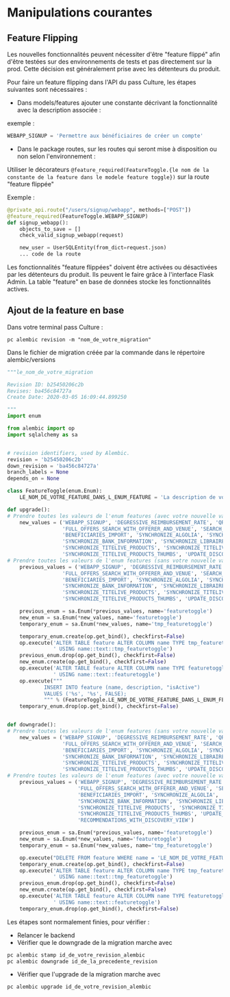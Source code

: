 # Manipulations courantes

## Feature Flipping

Les nouvelles fonctionnalités peuvent nécessiter d'être "feature flippé" afin d'être testées sur des environnements de tests et pas directement sur la prod. Cette décision est généralement prise avec les détenteurs du produit.

Pour faire un feature flipping dans l'API du pass Culture, les étapes suivantes sont nécessaires :

- Dans models/features ajouter une constante décrivant la fonctionnalité avec la description associée :

exemple :

```python
WEBAPP_SIGNUP = 'Permettre aux bénéficiaires de créer un compte'
```

- Dans le package routes, sur les routes qui seront mise à disposition ou non selon l'environnement :

Utiliser le décorateurs `@feature_required(FeatureToggle.{le nom de la constante de la feature dans le modele feature toggle})` sur la route "feature flippée"

Exemple :

```python
@private_api.route("/users/signup/webapp", methods=["POST"])
@feature_required(FeatureToggle.WEBAPP_SIGNUP)
def signup_webapp():
    objects_to_save = []
    check_valid_signup_webapp(request)

    new_user = UserSQLEntity(from_dict=request.json)
    ... code de la route
```

Les fonctionnalités "feature flippées" doivent être activées ou désactivées par les détenteurs du produit. Ils peuvent le faire grâce à l'interface Flask Admin. La table "feature" en base de données stocke les fonctionnalités actives.

## Ajout de la feature en base

Dans votre terminal pass Culture :

`pc alembic revision -m "nom_de_votre_migration"`

Dans le fichier de migration créée par la commande dans le répertoire alembic/versions

```python
"""le_nom_de_votre_migration

Revision ID: b25450206c2b
Revises: ba456c84727a
Create Date: 2020-03-05 16:09:44.899250

"""
import enum

from alembic import op
import sqlalchemy as sa


# revision identifiers, used by Alembic.
revision = 'b25450206c2b'
down_revision = 'ba456c84727a'
branch_labels = None
depends_on = None

class FeatureToggle(enum.Enum):
    LE_NOM_DE_VOTRE_FEATURE_DANS_L_ENUM_FEATURE = 'La description de votre feature dans l''enum feature'

def upgrade():
# Prendre toutes les valeurs de l'enum features (avec votre nouvelle variable feature flip)
    new_values = ('WEBAPP_SIGNUP', 'DEGRESSIVE_REIMBURSEMENT_RATE', 'QR_CODE',
                  'FULL_OFFERS_SEARCH_WITH_OFFERER_AND_VENUE', 'SEARCH_ALGOLIA', 'SEARCH_LEGACY',
                  'BENEFICIARIES_IMPORT', 'SYNCHRONIZE_ALGOLIA', 'SYNCHRONIZE_ALLOCINE',
                  'SYNCHRONIZE_BANK_INFORMATION', 'SYNCHRONIZE_LIBRAIRES', 'SYNCHRONIZE_TITELIVE',
                  'SYNCHRONIZE_TITELIVE_PRODUCTS', 'SYNCHRONIZE_TITELIVE_PRODUCTS_DESCRIPTION',
                  'SYNCHRONIZE_TITELIVE_PRODUCTS_THUMBS', 'UPDATE_DISCOVERY_VIEW', 'UPDATE_BOOKING_USED', 'RECOMMENDATIONS_WITH_DISCOVERY_VIEW')
# Prendre toutes les valeurs de l'enum features (sans votre nouvelle variable feature flip)
    previous_values = ('WEBAPP_SIGNUP', 'DEGRESSIVE_REIMBURSEMENT_RATE', 'QR_CODE',
                  'FULL_OFFERS_SEARCH_WITH_OFFERER_AND_VENUE', 'SEARCH_ALGOLIA', 'SEARCH_LEGACY',
                  'BENEFICIARIES_IMPORT', 'SYNCHRONIZE_ALGOLIA', 'SYNCHRONIZE_ALLOCINE',
                  'SYNCHRONIZE_BANK_INFORMATION', 'SYNCHRONIZE_LIBRAIRES', 'SYNCHRONIZE_TITELIVE',
                  'SYNCHRONIZE_TITELIVE_PRODUCTS', 'SYNCHRONIZE_TITELIVE_PRODUCTS_DESCRIPTION',
                  'SYNCHRONIZE_TITELIVE_PRODUCTS_THUMBS', 'UPDATE_DISCOVERY_VIEW', 'UPDATE_BOOKING_USED')

    previous_enum = sa.Enum(*previous_values, name='featuretoggle')
    new_enum = sa.Enum(*new_values, name='featuretoggle')
    temporary_enum = sa.Enum(*new_values, name='tmp_featuretoggle')

    temporary_enum.create(op.get_bind(), checkfirst=False)
    op.execute('ALTER TABLE feature ALTER COLUMN name TYPE tmp_featuretoggle'
               ' USING name::text::tmp_featuretoggle')
    previous_enum.drop(op.get_bind(), checkfirst=False)
    new_enum.create(op.get_bind(), checkfirst=False)
    op.execute('ALTER TABLE feature ALTER COLUMN name TYPE featuretoggle'
               ' USING name::text::featuretoggle')
    op.execute("""
            INSERT INTO feature (name, description, "isActive")
            VALUES ('%s', '%s', FALSE);
            """ % (FeatureToggle.LE_NOM_DE_VOTRE_FEATURE_DANS_L_ENUM_FEATURE.name, FeatureToggle.LE_NOM_DE_VOTRE_FEATURE_DANS_L_ENUM_FEATURE.value))
    temporary_enum.drop(op.get_bind(), checkfirst=False)


def downgrade():
# Prendre toutes les valeurs de l'enum features (sans votre nouvelle variable feature flip)
    new_values = ('WEBAPP_SIGNUP', 'DEGRESSIVE_REIMBURSEMENT_RATE', 'QR_CODE',
                  'FULL_OFFERS_SEARCH_WITH_OFFERER_AND_VENUE', 'SEARCH_ALGOLIA', 'SEARCH_LEGACY',
                  'BENEFICIARIES_IMPORT', 'SYNCHRONIZE_ALGOLIA', 'SYNCHRONIZE_ALLOCINE',
                  'SYNCHRONIZE_BANK_INFORMATION', 'SYNCHRONIZE_LIBRAIRES', 'SYNCHRONIZE_TITELIVE',
                  'SYNCHRONIZE_TITELIVE_PRODUCTS', 'SYNCHRONIZE_TITELIVE_PRODUCTS_DESCRIPTION',
                  'SYNCHRONIZE_TITELIVE_PRODUCTS_THUMBS', 'UPDATE_DISCOVERY_VIEW', 'UPDATE_BOOKING_USED')
# Prendre toutes les valeurs de l'enum features (avec votre nouvelle variable feature flip)
    previous_values = ('WEBAPP_SIGNUP', 'DEGRESSIVE_REIMBURSEMENT_RATE', 'QR_CODE',
                       'FULL_OFFERS_SEARCH_WITH_OFFERER_AND_VENUE', 'SEARCH_ALGOLIA', 'SEARCH_LEGACY',
                       'BENEFICIARIES_IMPORT', 'SYNCHRONIZE_ALGOLIA', 'SYNCHRONIZE_ALLOCINE',
                       'SYNCHRONIZE_BANK_INFORMATION', 'SYNCHRONIZE_LIBRAIRES', 'SYNCHRONIZE_TITELIVE',
                       'SYNCHRONIZE_TITELIVE_PRODUCTS', 'SYNCHRONIZE_TITELIVE_PRODUCTS_DESCRIPTION',
                       'SYNCHRONIZE_TITELIVE_PRODUCTS_THUMBS', 'UPDATE_DISCOVERY_VIEW', 'UPDATE_BOOKING_USED',
                       'RECOMMENDATIONS_WITH_DISCOVERY_VIEW')

    previous_enum = sa.Enum(*previous_values, name='featuretoggle')
    new_enum = sa.Enum(*new_values, name='featuretoggle')
    temporary_enum = sa.Enum(*new_values, name='tmp_featuretoggle')

    op.execute("DELETE FROM feature WHERE name = 'LE_NOM_DE_VOTRE_FEATURE_DANS_L_ENUM_FEATURE'")
    temporary_enum.create(op.get_bind(), checkfirst=False)
    op.execute('ALTER TABLE feature ALTER COLUMN name TYPE tmp_featuretoggle'
               ' USING name::text::tmp_featuretoggle')
    previous_enum.drop(op.get_bind(), checkfirst=False)
    new_enum.create(op.get_bind(), checkfirst=False)
    op.execute('ALTER TABLE feature ALTER COLUMN name TYPE featuretoggle'
               ' USING name::text::featuretoggle')
    temporary_enum.drop(op.get_bind(), checkfirst=False)

```

Les étapes sont normalement finies, pour vérifier :

- Relancer le backend
- Vérifier que le downgrade de la migration marche avec

```bash
pc alembic stamp id_de_votre_revision_alembic
pc alembic downgrade id_de_la_precedente_revision
```

- Vérifier que l'upgrade de la migration marche avec

```bash
pc alembic upgrade id_de_votre_revision_alembic
```
